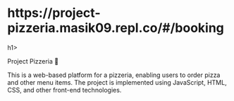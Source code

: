 
<h1>https://project-pizzeria.masik09.repl.co/#/booking</h1>h1>

Project Pizzeria 🍕

<p>This is a web-based platform for a pizzeria, enabling users to order pizza and other menu items. The project is implemented using JavaScript, HTML, CSS, and other front-end technologies.</p>

